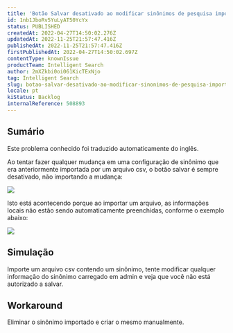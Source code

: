 ```yaml
---
title: 'Botão Salvar desativado ao modificar sinônimos de pesquisa importados'
id: 1nb1JboRv5YuLyAT50YcYx
status: PUBLISHED
createdAt: 2022-04-27T14:50:02.276Z
updatedAt: 2022-11-25T21:57:47.416Z
publishedAt: 2022-11-25T21:57:47.416Z
firstPublishedAt: 2022-04-27T14:50:02.697Z
contentType: knownIssue
productTeam: Intelligent Search
author: 2mXZkbi0oi061KicTExNjo
tag: Intelligent Search
slug: botao-salvar-desativado-ao-modificar-sinonimos-de-pesquisa-importados
locale: pt
kiStatus: Backlog
internalReference: 508893
---
```


## Sumário

<div class="alert alert-info">
  <p>Este problema conhecido foi traduzido automaticamente do inglês.</p>
</div>


Ao tentar fazer qualquer mudança em uma configuração de sinônimo que era anteriormente importada por um arquivo csv, o botão salvar é sempre desativado, não importando a mudança:

 ![](https://vtexhelp.zendesk.com/attachments/token/brdXbHb75jSVJae7gJcCY8QVH/?name=inline1786590037.png)

Isto está acontecendo porque ao importar um arquivo, as informações locais não estão sendo automaticamente preenchidas, conforme o exemplo abaixo:

 ![](https://vtexhelp.zendesk.com/attachments/token/2CvsG56Jprt18bNjvIU8Mt07m/?name=inline-2007024263.png)



## Simulação


Importe um arquivo csv contendo um sinônimo, tente modificar qualquer informação do sinônimo carregado em admin e veja que você não está autorizado a salvar.



## Workaround


Eliminar o sinônimo importado e criar o mesmo manualmente.

